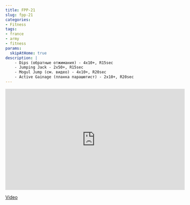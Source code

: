 ```yaml
---
title: FPP-21
slug: fpp-21
categories:
- Fitness
tags:
- france
- army
- fitness
params:
  skipAtHome: true
description: |
    - Dips (обратные отжимания) - 4x10+, R15sec
    - Jumping Jack - 2x50+, R15sec
    - Mogul Jump (см. видео) - 4x10+, R20sec
    - Active Gainage (планка парашютист) - 2x10+, R20sec
---
```

<iframe width="560" height="315" src="https://www.youtube.com/embed/fM2HEiwQ2o8?si=O7RVN5RHp2R5yzn4" title="YouTube video player" frameborder="0" allow="accelerometer; autoplay; clipboard-write; encrypted-media; gyroscope; picture-in-picture; web-share" allowfullscreen></iframe>

[Video](https://youtu.be/fM2HEiwQ2o8?si=O7RVN5RHp2R5yzn4)
